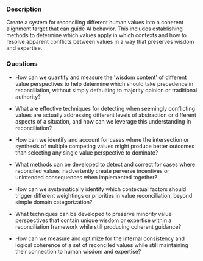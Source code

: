 ### Description

Create a system for reconciling different human values into a coherent alignment target that can guide AI behavior. This includes establishing methods to determine which values apply in which contexts and how to resolve apparent conflicts between values in a way that preserves wisdom and expertise.

### Questions

- How can we quantify and measure the 'wisdom content' of different value perspectives to help determine which should take precedence in reconciliation, without simply defaulting to majority opinion or traditional authority?

- What are effective techniques for detecting when seemingly conflicting values are actually addressing different levels of abstraction or different aspects of a situation, and how can we leverage this understanding in reconciliation?

- How can we identify and account for cases where the intersection or synthesis of multiple competing values might produce better outcomes than selecting any single value perspective to dominate?

- What methods can be developed to detect and correct for cases where reconciled values inadvertently create perverse incentives or unintended consequences when implemented together?

- How can we systematically identify which contextual factors should trigger different weightings or priorities in value reconciliation, beyond simple domain categorization?

- What techniques can be developed to preserve minority value perspectives that contain unique wisdom or expertise within a reconciliation framework while still producing coherent guidance?

- How can we measure and optimize for the internal consistency and logical coherence of a set of reconciled values while still maintaining their connection to human wisdom and expertise?
